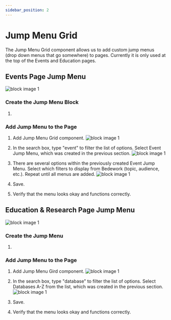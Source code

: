 ```yaml
---
sidebar_position: 2
---
```


# Jump Menu Grid

The Jump Menu Grid component allows us to add custom jump menus (drop down menus that go somewhere) to pages. Currently it is only used at the top of the Events and Education pages.

## Events Page Jump Menu

![block image 1](/img/jump-menu-0.png)

### Create the Jump Menu Block

1.

### Add Jump Menu to the Page

1. Add Jump Menu Grid component.
![block image 1](/img/jump-menu-5.png)

1. In the search box, type "event" to filter the list of options. Select Event Jump Menu, which was created in the previous section.
![block image 1](/img/jump-menu-1.png)

1. There are several options within the previously created Event Jump Menu. Select which filters to display from Bedework (topic, audience, etc.). Repeat until all menus are added.
![block image 1](/img/jump-menu-3.png)

1. Save.

1. Verify that the menu looks okay and functions correctly.

## Education & Research Page Jump Menu

![block image 1](/img/jump-menu-2.png)

### Create the Jump Menu

1.

### Add Jump Menu to the Page

1. Add Jump Menu Gird component.
![block image 1](/img/jump-menu-5.png)

1. In the search box, type "database" to filter the list of options. Select Databases A-Z from the list, which was created in the previous section.
![block image 1](/img/jump-menu-4.png)

1. Save.

1. Verify that the menu looks okay and functions correctly.
